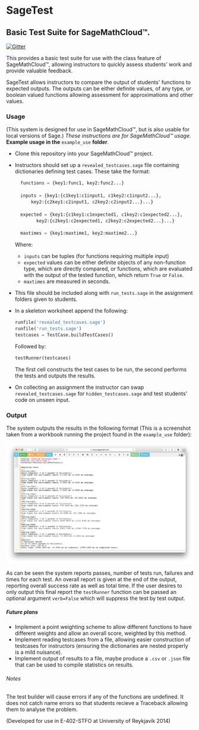 
SageTest
========
## Basic Test Suite for SageMathCloud&trade;.

[![Gitter](https://badges.gitter.im/Join%20Chat.svg)](https://gitter.im/MurrayT/SageTest?utm_source=badge&utm_medium=badge&utm_campaign=pr-badge&utm_content=badge)

This provides a basic test suite for use with the class feature of SageMathCloud&trade;, allowing instructors to quickly assess students' work and provide valuable feedback.

SageTest allows instructors to compare the output of students' functions to expected outputs. The outputs can be either definite values, of any type, or boolean valued functions allowing assessment for approximations and other values.

### Usage
(This system is designed for use in SageMathCloud&trade;, but is also usable for local versions of Sage.)
_These instructions are for SageMathCloud&trade; usage._
**Example usage in the** `example_use` **folder**.

- Clone this repository into your SageMathCloud&trade; project.

- Instructors should set up a `revealed_testcases.sage` file containing dictionaries defining test cases. These take the format:
      
    ```python
      functions = {key1:func1, key2:func2...}

      inputs = {key1:{c1key1:c1input1, c1key2:c1input2...},
          key2:{c2key1:c2input1, c2key2:c2input2...}...}

      expected = {key1:{c1key1:c1expected1, c1key2:c1expected2...},
            key2:{c2key1:c2expected1, c2key2:c2expected2...}...}

      maxtimes = {key1:maxtime1, key2:maxtime2...}
    ```
  Where:
  - `inputs` can be tuples (for functions requiring multiple input)
  - `expected` values can be either definite objects of any non-function type, which are directly compared, or functions, which are evaluated with the output of the tested function, which return `True` or  `False`.
  - `maxtimes` are measured in seconds.
- This file should be included along with `run_tests.sage` in the assignment folders given to students.
- In a skeleton worksheet append the following:
  ```python
  runfile('revealed_testcases.sage')
  runfile('run_tests.sage')
  testcases = TestCase.buildTestCases()
  ```
  Followed by:
  ```python
  testRunner(testcases)
  ```
  The first cell constructs the test cases to be run, the second performs the tests and outputs the results.

- On collecting an assignment the instructor can swap `revealed_testcases.sage` for `hidden_testcases.sage` and test students' code on unseen input.

### Output
The system outputs the results in the following format (This is a screenshot taken from a workbook running the project found in the `example_use` folder):

![Output from testRunner](https://raw.githubusercontent.com/MurrayT/SageTest/master/example_use/screen.png)

As can be seen the system reports passes, number of tests run, failures and times for each test. An overall report is given at the end of the output, reporting overall success rate as well as total time. If the user desires to only output this final report the `testRunner` function can be passed an optional argument `verb=False` which will suppress the test by test output.

##### Future plans
 - Implement a point weighting scheme to allow different functions to have different weights and allow an overall score, weighted by this method.
 - Implement reading testcases from a file, allowing easier construction of testcases for instructors (ensuring the dictionaries are nested properly is a mild nuisance).
 - Implement output of results to a file, maybe produce a `.csv` or `.json` file that can be used to compile statistics on results.

###### Notes
The test builder will cause errors if any of the functions are undefined. It does not catch name errors so that students recieve a Traceback allowing them to analyse the problem.

(Developed for use in E-402-STFO at University of Reykjavík 2014)
